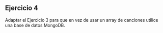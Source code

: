 Ejercicio 4
---------------------------------
Adaptar el Ejercicio 3 para que en vez de usar un array de canciones utilice una base de datos MongoDB.
